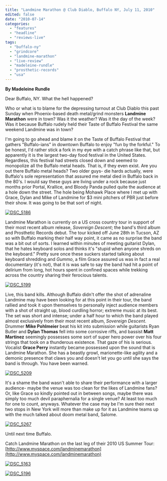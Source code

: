 ```yaml
---
title: "Landmine Marathon @ Club Diablo, Buffalo NY, July 11, 2010"
edited: false
date: "2010-07-14"
categories:
  - "features"
  - "headline"
  - "reviews-live"
tags:
  - "buffalo-ny"
  - "grindcore"
  - "landmine-marathon"
  - "live-review"
  - "madeleine-rundle"
  - "prosthetic-records"
  - "usa"
---
```


**By Madeleine Rundle**

Dear Buffalo, NY. What the hell happened?

Who or what is to blame for the depressing turnout at Club Diablo this past Sunday when Phoenix-based death metal/grind monsters **Landmine Marathon** were in town? Was it the weather? Was it the day of the week? Was it because Buffalo rudely held their Taste of Buffalo Festival the same weekend Landmine was in town?

I'm going to go ahead and blame it on the Taste of Buffalo Festival that gathers "Buffalo-ians" in downtown Buffalo to enjoy "fun by the forkful." To be honest, I'd rather stick a fork in my eye with a catch phrase like that, but apparently it is the largest two-day food festival in the United States. Regardless, this festival had streets closed down and seemed to monopolize all the Buffalo metal heads. That is, if they even exist. Are you out there Buffalo metal heads? Two older guys- die hards actually, were Buffalo's sole representation that assured me metal died in Buffalo back in the 80's. I would say these guys are living under a rock because just months prior Portal, Krallice, and Bloody Panda pulled quite the audience at a hole down the street. The hole being Mohawk Place where I met up with Grace, Dylan and Mike of Landmine for $3 mini pitchers of PBR just before their show. It was going to be that sort of night.

[![](http://www.hellbound.ca/wp-content/uploads/2010/07/Landmine-1.jpg "DSC_5186")](http://www.hellbound.ca/wp-content/uploads/2010/07/Landmine-1.jpg)

Landmine Marathon is currently on a US cross country tour in support of their most recent album release, _Sovereign Descent_; the band's third album and Prosthetic Records debut. The tour kicked off June 28th in Tucson, AZ so with Buffalo marking their half way point, it came as no surprise the band was a bit out of sorts. I learned within minutes of meeting guitarist Dylan, that he hates keyboard solos and thinks it's "stupid when anyone shreds on the keyboard." Pretty sure once these suckers started talking about keyboard shredding and _Gummo_, a film Grace assured us was in fact a real documentary (it's not), that it is was safe to say the band had hit a point of delirium from long, hot hours spent in confined spaces while trekking across the country sharing their ferocious talents.

[![](http://www.hellbound.ca/wp-content/uploads/2010/07/Landmine-2-300x200.jpg "DSC_5199")](http://www.hellbound.ca/wp-content/uploads/2010/07/Landmine-2.jpg)

Live, this band kills. Although Buffalo didn't offer the shot of adrenaline Landmine may have been looking for at this point in their tour, the band rallied and took it upon themselves to personally inject audience members with a shot of straight up, blood curdling horror; extreme music at its best. The set was short and intense; under a half hour to which the band played almost exclusively from their most recent album, _Sovereign Descent_. Drummer **Mike Pohlmeier** beat his kit into submission while guitarists Ryan Butler and **Dylan Thomas** fell into some corrosive riffs, and bassist **Matt Martinez** seemingly possesses some sort of super hero power over his four strings that took on a thunderous existence. That gaze of his is serious. Vocalist **Grace Perry** instantly became possessed upon the sound that is Landmine Marathon. She has a beastly growl, marionette-like agility and a demonic presence that claws you and doesn't let you go until she says the band is through. You have been warned.

[![](http://www.hellbound.ca/wp-content/uploads/2010/07/Landmine-6-300x200.jpg "DSC_5209")](http://www.hellbound.ca/wp-content/uploads/2010/07/Landmine-6.jpg)

It's a shame the band wasn't able to share their performance with a larger audience- maybe the venue was too clean for the likes of Landmine fans? Or, like Grace so kindly pointed out in between songs, maybe there was simply too much devil paraphernalia for a single venue? At least too much for one to count, anyways. Whatever the case may be I'm sure their next two stops in New York will more than make up for it as Landmine teams up with the much talked about doom metal band, Salome.

[![](http://www.hellbound.ca/wp-content/uploads/2010/07/Landmine-5-300x200.jpg "DSC_5267")](http://www.hellbound.ca/wp-content/uploads/2010/07/Landmine-5.jpg)

Until next time Buffalo.

Catch Landmine Marathon on the last leg of their 2010 US Summer Tour: [http://www.myspace.com/landminemarathon](http://www.myspace.com/landminemarathon)

[![](http://www.hellbound.ca/wp-content/uploads/2010/07/Landmine-3.jpg "DSC_5163")](http://www.hellbound.ca/wp-content/uploads/2010/07/Landmine-3.jpg)

[![](http://www.hellbound.ca/wp-content/uploads/2010/07/Landmine-4-300x200.jpg "DSC_5196")](http://www.hellbound.ca/wp-content/uploads/2010/07/Landmine-4.jpg)
